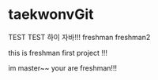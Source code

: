 # taekwonvGit
TEST
TEST
하이 자바!!!
freshman
freshman2

this is freshman
first project !!!

im master~~
your are freshman!!!
